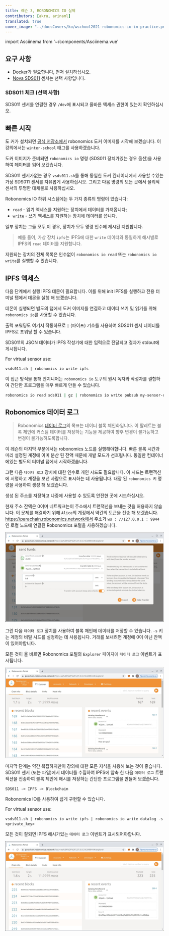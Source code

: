 ```yaml
---
title: 레슨 3, ROBONOMICS IO 실제
contributors: [akru, arinaml]
translated: true
cover_image: "../docsCovers/ko/wschool2021-robonomics-io-in-practice.png"
---
```

import Asciinema from '~/components/Asciinema.vue'

## 요구 사항

* Docker가 필요합니다, 먼저 [설치](https://docs.docker.com/engine/install/)하십시오.
* [Nova SDS011](https://aqicn.org/sensor/sds011) 센서는 선택 사항입니다.

### SDS011 체크 (선택 사항)

SDS011 센서를 연결한 경우 `/dev`에 표시되고 올바른 액세스 권한이 있는지 확인하십시오.

<Asciinema vid="WCFcx8C6M8e52UKDNei1xZloU"/>

## 빠른 시작

도 커가 설치되면 [공식 저장소에서](https://hub.docker.com/r/robonomics/robonomics) robonomics 도커 이미지를 시작해 보겠습니다. 이 강의에서는 `winter-school` 태그를 사용하겠습니다.

<Asciinema vid="wM43jozIVfcRmt52ENrJ6yPlH"/>

도커 이미지가 준비되면 `robonomics io` 명령 (SDS011 장치가있는 경우 옵션)을 사용하여 데이터를 읽어 보겠습니다.

<Asciinema vid="iztt22tKGaV8wq3cMXY1oUEYv"/>

SDS011 센서가없는 경우 `vsds011.sh`를 통해 동일한 도커 컨테이너에서 사용할 수있는 가상 SDS011 센서를 자유롭게 사용하십시오. 그리고 다음 명령의 모든 곳에서 물리적 센서의 투명한 대체물로 사용하십시오.

<Asciinema vid="GCkSiJBA1DgpLAAHiMhIOSpgG"/>

Robonomics IO 하위 시스템에는 두 가지 종류의 명령이 있습니다:

* `read` - 읽기 액세스를 지원하는 장치에서 데이터를 가져옵니다;
* `write` - 쓰기 액세스를 지원하는 장치에 데이터를 씁니다.

일부 장치는 그들 모두,이 경우, 장치가 모두 명령 인수에 제시된 지원합니다.

> 예를 들어, 가상 장치 `ipfs`는 IPFS에 대한  `write` 데이터와 동일하게 해시별로 IPFS의 `read` 데이터를 지원합니다.

지원되는 장치의 전체 목록은 인수없이 `robonomics io read` 또는 `robonomics io write`를 실행할 수 있습니다.

## IPFS 액세스

다음 단계에서 실행 IPFS 데몬이 필요합니다. 이를 위해 init IPFS를 실행하고 전용 터미널 탭에서 데몬을 실행 해 보겠습니다.

<Asciinema vid="ir6ziXSBUDrRltTmNxg7sdXVY"/>

데몬이 실행되면 별도의 탭에서 도커 이미지를 연결하고 데이터 쓰기 및 읽기를 위해 `robonomics io`를 사용할 수 있습니다.

<Asciinema vid="ZtwcmpB9Lhum2Sc221QmNwHG4"/>

출력 포워딩도 여기서 작동하므로 `|` (파이프) 기호를 사용하여 SDS011 센서 데이터를 IPFS로 포워딩 할 수 있습니다. 

<Asciinema vid="XS0QESWG7f8ELsQe1bGQllb9O"/>

SDS011의 JSON 데이터가 IPFS 작성기에 대한 입력으로 전달되고 결과가 stdout에 게시됩니다.

For virtual sensor use:
```
vsds011.sh | robonomics io write ipfs
```

이 접근 방식을 통해 엔지니어는 `robonomics io` 도구의 원시 독자와 작성자를 결합하여 간단한 프로그램을 매우 빠르게 만들 수 있습니다.

```bash
robonomics io read sds011 | gz | robonomics io write pubsub my-sensor-data
```

## Robonomics 데이터 로그

> Robonomics [데이터 로그](https://crates.robonomics.network/robonomics_protocol/datalog/index.html)의 목표는 데이터 블록 체인화입니다. 이 팔레트는 블록 체인에 커스텀 데이터를 저장하는 기능을 제공하여 향후 변경이 불가능하고 변경이 불가능하도록합니다.

이 레슨의 마지막 부분에서는 robonomics 노드를 실행해야합니다. 빠른 블록 시간과 미리 설정된 계정에 이미 분산 된 잔액 때문에 개발 모드가 선호됩니다. 동일한 컨테이너에있는 별도의 터미널 탭에서 시작하겠습니다.

<Asciinema vid="QnN9l0sdaZZOyK9ah0DntvCXt"/>

그런 다음 `데이터 로그` 장치에 대한 인수로 개인 시드도 필요합니다. 이 시드는 트랜잭션에 서명하고 계정을 보낸 사람으로 표시하는 데 사용됩니다. 내장 된 `robonomics 키` 명령을 사용하여 생성 해 보겠습니다. 

<Asciinema vid="4Cdfl9F0GgjNWv1c1ZcTBBktF"/>

생성 된 주소를 저장하고 나중에 사용할 수 있도록 안전한 곳에 시드하십시오.

현재 주소 잔액은 0이며 네트워크는이 주소에서 트랜잭션을 보내는 것을 허용하지 않습니다. 이 문제를 해결하기 위해 `Alice`의 계정에서 약간의 토큰을 전송 해 보겠습니다. https://parachain.robonomics.network에서 주소가 `ws : //127.0.0.1 : 9944` 인 로컬 노드에 연결된 Robonomics 포털을 사용하겠습니다. 

![포털 전송](../images/ws_lesson3/tran.jpg)

그런 다음 `데이터 로그` 장치를 사용하여 블록 체인에 데이터를 저장할 수 있습니다. `-s` 키는 계정의 비밀 시드를 설정하는 데 사용됩니다. 거래를 보내려면 계정에 0이 아닌 잔액이 있어야합니다.

<Asciinema vid="FzERH9TmFB8oRuas8ZU202Pv8"/>

모든 것이 올 바르면 Robonomics 포털의 `Explorer` 페이지에 `데이터 로그` 이벤트가 표시됩니다. 

![포털 데이터 로그](../images/ws_lesson3/datalog.jpg)

마지막 단계는 약간 복잡하지만이 강의에 대한 모든 지식을 사용해 보는 것이 좋습니다. SDS011 센서 (또는 파일)에서 데이터를 수집하여 IPFS에 압축 한 다음 `데이터 로그` 트랜잭션을 전송하여 블록 체인에 해시를 저장하는 간단한 프로그램을 만들어 보겠습니다.

```
SDS011 -> IPFS -> Blockchain
```

Robonomics IO를 사용하여 쉽게 구현할 수 있습니다.

<Asciinema vid="MTpiawGo8DKEn081OozbYb5mU"/>

For virtual sensor use:
```
vsds011.sh | robonomics io write ipfs | robonomics io write datalog -s <private_key>
```


모든 것이 잘되면 IPFS 해시가있는 `데이터 로그` 이벤트가 표시되어야합니다.

![portal datalog complex](../images/ws_lesson3/datalog_complex.jpg)
